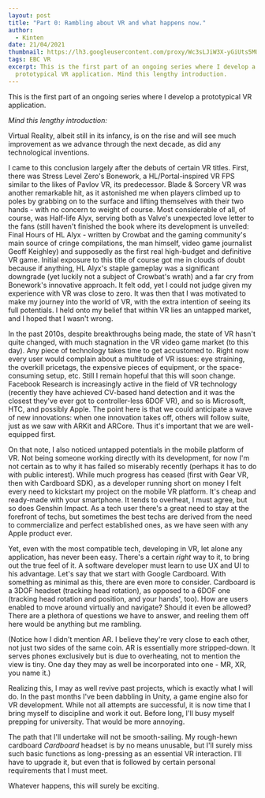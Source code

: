 ```yaml
---
layout: post
title: "Part 0: Rambling about VR and what happens now."
author:
  - Kinten
date: 21/04/2021
thumbnail: https://lh3.googleusercontent.com/proxy/Wc3sLJiW3X-yGiUts5MUMa_Du2Xzs7EHU0j2L5NI4pEIMabuKIXSpiTX2Cn0lxCX8gKGVRLFg6EZhY6b6qp26joUJB_d7sw1ik5N48YeDGmHLUxsc6SWKtOKFz4EbP4WeqXFJ42v0xYCMqPfmR6iR_CbyfX-RUlJQntZ6ziwm-0oYtLxt7blx3_nww
tags: EBC VR
excerpt: This is the first part of an ongoing series where I develop a
  prototypical VR application. Mind this lengthy introduction.
---
```

This is the first part of an ongoing series where I develop a prototypical VR application.

*Mind this lengthy introduction:*

Virtual Reality, albeit still in its infancy, is on the rise and will see much improvement as we advance through the next decade, as did any technological inventions. 

I came to this conclusion largely after the debuts of certain VR titles. First, there was Stress Level Zero's Bonework, a HL/Portal-inspired VR FPS similar to the likes of Pavlov VR, its predecessor. Blade & Sorcery VR was another remarkable hit, as it astonished me when players climbed up to poles by grabbing on to the surface and lifting themselves with their two hands - with no concern to weight of course. Most considerable of all, of course, was Half-life Alyx, serving both as Valve's unexpected love letter to the fans (still haven't finished the book where its development is unveiled: Final Hours of HL Alyx - written by Crowbat and the gaming community's main source of cringe compilations, the man himself, video game journalist Geoff Keighley) and supposedly as the first real high-budget and definitive VR game. Initial exposure to this title of course got me in clouds of doubt because if anything, HL Alyx's staple gameplay was a significant downgrade (yet luckily not a subject of Crowbat's wrath) and a far cry from Bonework's innovative approach. It felt odd, yet I could not judge given my experience with VR was close to zero. It was then that I was motivated to make my journey into the world of VR, with the extra intention of seeing its full potentials. I held onto my belief that within VR lies an untapped market, and I hoped that I wasn't wrong.

In the past 2010s, despite breakthroughs being made, the state of VR hasn't quite changed, with much stagnation in the VR video game market (to this day). Any piece of technology takes time to get accustomed to. Right now every user would complain about a multitude of VR issues: eye straining, the overkill pricetags, the expensive pieces of equipment, or the space-consuming setup, etc. Still I remain hopeful that this will soon change. Facebook Research is increasingly active in the field of VR technology (recently they have achieved CV-based hand detection and it was the closest they've ever got to controller-less 6DOF VR), and so is Microsoft, HTC, and possibly Apple. The point here is that we could anticipate a wave of new innovations: when one innovation takes off, others will follow suite, just as we saw with ARKit and ARCore. Thus it's important that we are well-equipped first.

On that note, I also noticed untapped potentials in the mobile platform of VR. Not being someone working directly with its development, for now I'm not certain as to why it has failed so miserably recently (perhaps it has to do with public interest). While much progress has ceased (first with Gear VR, then with Cardboard SDK), as a developer running short on money I felt every need to kickstart my project on the mobile VR platform. It's cheap and ready-made with your smartphone. It tends to overheat, I must agree, but so does Genshin Impact. As a tech user there's a great need to stay at the forefront of techs, but sometimes the best techs are derived from the need to commercialize and perfect established ones, as we have seen with any Apple product ever. 

Yet, even with the most compatible tech, developing in VR, let alone any application, has never been easy. There's a certain *right* way to it, to bring out the true feel of it. A software developer must learn to use UX and UI to his advantage. Let's say that we start with Google Cardboard. With something as minimal as this, there are even more to consider. Cardboard is a 3DOF headset (tracking head rotation), as opposed to a 6DOF one (tracking head rotation and position, and your hands', too). How are users enabled to move around virtually and navigate? Should it even be allowed? There are a plethora of questions we have to answer, and reeling them off here would be anything but me rambling. 

(Notice how I didn't mention AR. I believe they're very close to each other, not just two sides of the same coin. AR is essentially more stripped-down. It serves phones exclusively but is due to overheating, not to mention the view is tiny. One day they may as well be incorporated into one - MR, XR, you name it.)

Realizing this, I may as well revive past projects, which is exactly what I will do. In the past months I've been dabbling in Unity, a game engine also for VR development. While not all attempts are successful, it is now time that I bring myself to discipline and work it out. Before long, I'll busy myself prepping for university. That would be more annoying.

The path that I'll undertake will not be smooth-sailing. My rough-hewn cardboard *Cardboard* headset is by no means unusable, but I'll surely miss such basic functions as long-pressing as an essential VR interaction. I'll have to upgrade it, but even that is followed by certain personal requirements that I must meet. 

Whatever happens, this will surely be exciting.